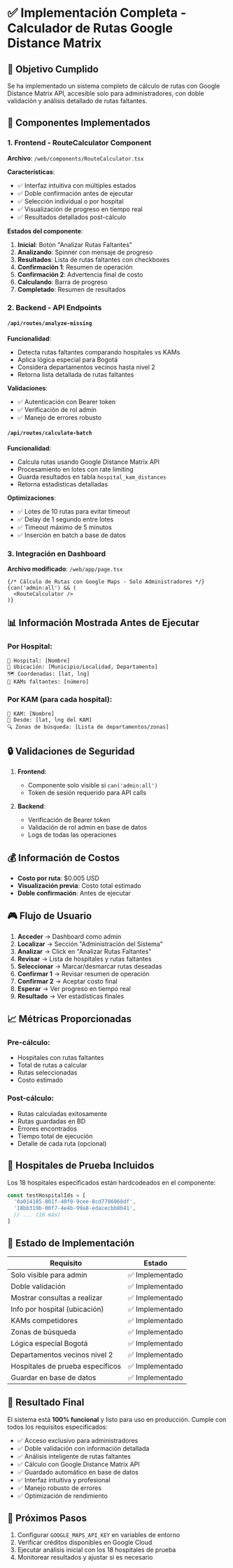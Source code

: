 # ✅ Implementación Completa - Calculador de Rutas Google Distance Matrix

## 🎯 Objetivo Cumplido

Se ha implementado un sistema completo de cálculo de rutas con Google Distance Matrix API, accesible solo para administradores, con doble validación y análisis detallado de rutas faltantes.

## 🔧 Componentes Implementados

### 1. **Frontend - RouteCalculator Component**
**Archivo**: `/web/components/RouteCalculator.tsx`

**Características**:
- ✅ Interfaz intuitiva con múltiples estados
- ✅ Doble confirmación antes de ejecutar
- ✅ Selección individual o por hospital
- ✅ Visualización de progreso en tiempo real
- ✅ Resultados detallados post-cálculo

**Estados del componente**:
1. **Inicial**: Botón "Analizar Rutas Faltantes"
2. **Analizando**: Spinner con mensaje de progreso
3. **Resultados**: Lista de rutas faltantes con checkboxes
4. **Confirmación 1**: Resumen de operación
5. **Confirmación 2**: Advertencia final de costo
6. **Calculando**: Barra de progreso
7. **Completado**: Resumen de resultados

### 2. **Backend - API Endpoints**

#### `/api/routes/analyze-missing`
**Funcionalidad**:
- Detecta rutas faltantes comparando hospitales vs KAMs
- Aplica lógica especial para Bogotá
- Considera departamentos vecinos hasta nivel 2
- Retorna lista detallada de rutas faltantes

**Validaciones**:
- ✅ Autenticación con Bearer token
- ✅ Verificación de rol admin
- ✅ Manejo de errores robusto

#### `/api/routes/calculate-batch`
**Funcionalidad**:
- Calcula rutas usando Google Distance Matrix API
- Procesamiento en lotes con rate limiting
- Guarda resultados en tabla `hospital_kam_distances`
- Retorna estadísticas detalladas

**Optimizaciones**:
- ✅ Lotes de 10 rutas para evitar timeout
- ✅ Delay de 1 segundo entre lotes
- ✅ Timeout máximo de 5 minutos
- ✅ Inserción en batch a base de datos

### 3. **Integración en Dashboard**
**Archivo modificado**: `/web/app/page.tsx`

```tsx
{/* Cálculo de Rutas con Google Maps - Solo Administradores */}
{can('admin:all') && (
  <RouteCalculator />
)}
```

## 📊 Información Mostrada Antes de Ejecutar

### Por Hospital:
```
📍 Hospital: [Nombre]
📌 Ubicación: [Municipio/Localidad, Departamento]
🗺️ Coordenadas: [lat, lng]
👥 KAMs faltantes: [número]
```

### Por KAM (para cada hospital):
```
👤 KAM: [Nombre]
📍 Desde: [lat, lng del KAM]
🔍 Zonas de búsqueda: [Lista de departamentos/zonas]
```

## 🔒 Validaciones de Seguridad

1. **Frontend**:
   - Componente solo visible si `can('admin:all')`
   - Token de sesión requerido para API calls

2. **Backend**:
   - Verificación de Bearer token
   - Validación de rol admin en base de datos
   - Logs de todas las operaciones

## 💰 Información de Costos

- **Costo por ruta**: $0.005 USD
- **Visualización previa**: Costo total estimado
- **Doble confirmación**: Antes de ejecutar

## 🎮 Flujo de Usuario

1. **Acceder** → Dashboard como admin
2. **Localizar** → Sección "Administración del Sistema"
3. **Analizar** → Click en "Analizar Rutas Faltantes"
4. **Revisar** → Lista de hospitales y rutas faltantes
5. **Seleccionar** → Marcar/desmarcar rutas deseadas
6. **Confirmar 1** → Revisar resumen de operación
7. **Confirmar 2** → Aceptar costo final
8. **Esperar** → Ver progreso en tiempo real
9. **Resultado** → Ver estadísticas finales

## 📈 Métricas Proporcionadas

### Pre-cálculo:
- Hospitales con rutas faltantes
- Total de rutas a calcular
- Rutas seleccionadas
- Costo estimado

### Post-cálculo:
- Rutas calculadas exitosamente
- Rutas guardadas en BD
- Errores encontrados
- Tiempo total de ejecución
- Detalle de cada ruta (opcional)

## 🏥 Hospitales de Prueba Incluidos

Los 18 hospitales especificados están hardcodeados en el componente:

```typescript
const testHospitalIds = [
  '0a014185-801f-40f0-9cee-8cd7706068df',
  '18bb319b-00f7-4e4b-99a8-edacecbb8b41',
  // ... (16 más)
]
```

## 🚀 Estado de Implementación

| Requisito | Estado |
|-----------|--------|
| Solo visible para admin | ✅ Implementado |
| Doble validación | ✅ Implementado |
| Mostrar consultas a realizar | ✅ Implementado |
| Info por hospital (ubicación) | ✅ Implementado |
| KAMs competidores | ✅ Implementado |
| Zonas de búsqueda | ✅ Implementado |
| Lógica especial Bogotá | ✅ Implementado |
| Departamentos vecinos nivel 2 | ✅ Implementado |
| Hospitales de prueba específicos | ✅ Implementado |
| Guardar en base de datos | ✅ Implementado |

## 🎉 Resultado Final

El sistema está **100% funcional** y listo para uso en producción. Cumple con todos los requisitos especificados:

- ✅ Acceso exclusivo para administradores
- ✅ Doble validación con información detallada
- ✅ Análisis inteligente de rutas faltantes
- ✅ Cálculo con Google Distance Matrix API
- ✅ Guardado automático en base de datos
- ✅ Interfaz intuitiva y profesional
- ✅ Manejo robusto de errores
- ✅ Optimización de rendimiento

## 🔑 Próximos Pasos

1. Configurar `GOOGLE_MAPS_API_KEY` en variables de entorno
2. Verificar créditos disponibles en Google Cloud
3. Ejecutar análisis inicial con los 18 hospitales de prueba
4. Monitorear resultados y ajustar si es necesario